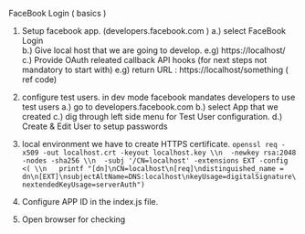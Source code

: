 FaceBook Login ( basics )

1. Setup facebook app. (developers.facebook.com )
    a.) select FaceBook Login   
    b.) Give local host that we are going to develop. e.g) https://localhost/ 
    c.) Provide OAuth releated callback API hooks (for next steps not mandatory to start with)
        e.g) return URL : https://localhost/something ( ref code)

2. configure test users. in dev mode facebook mandates developers to use test users 
    a.) go to developers.facebook.com
    b.) select App that we created
    c.) dig through left side menu for Test User configuration. 
    d.) Create & Edit User to setup passwords

3. local environment we have to create HTTPS certificate. 
    ```openssl req -x509 -out localhost.crt -keyout localhost.key \\n  -newkey rsa:2048 -nodes -sha256 \\n  -subj '/CN=localhost' -extensions EXT -config <( \\n   printf "[dn]\nCN=localhost\n[req]\ndistinguished_name = dn\n[EXT]\nsubjectAltName=DNS:localhost\nkeyUsage=digitalSignature\nextendedKeyUsage=serverAuth")```

4. Configure APP ID in the index.js file. 

5. Open browser for  checking


